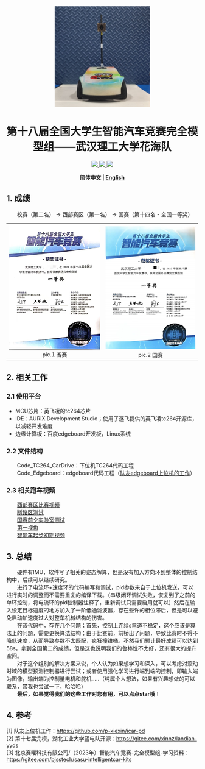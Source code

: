 <div align=center>
    <img src="Readme_img/Body_photo.png"/>
    <h1>第十八届全国大学生智能汽车竞赛完全模型组——武汉理工大学花海队</h1>
    <p>
        <a href="https://github.com/coollingomg/The-18th-Smart-Car-Competition-complete-model-group">
            <img src="https://img.shields.io/github/stars/coollingomg/The-18th-Smart-Car-Competition-complete-model-group"/>
            <img src="https://img.shields.io/github/forks/coollingomg/The-18th-Smart-Car-Competition-complete-model-group"/>
        </a>
        <img src="https://img.shields.io/badge/License-GPL3.0-red"/>
    </p>
    <p>
        <b>简体中文 | <a href="README_en.md">English</b></a>
    </p>
</div>

## 1. 成绩
&emsp;&emsp;校赛（第二名） -> 西部赛区（第一名） -> 国赛（第十四名 - 全国一等奖）
<table>
    <tr>
        <td ><center><img src="Readme_img/Provincial_certificate.jpg"width=600 >pic.1  省赛 </center></td>
        <td ><center><img src="Readme_img/National_certificate.jpg" width=585  >pic.2  国赛</center></td>
    </tr>
</table>

## 2. 相关工作
### 2.1 使用平台
- MCU芯片：英飞凌的tc264芯片
- IDE：AURIX Development Studio；使用了逐飞提供的英飞凌tc264开源库，以减轻开发难度
- 边缘计算板：百度edgeboard开发板，Linux系统

### 2.2 文件结构
&emsp;&emsp;Code_TC264_CarDrive：下位机TC264代码工程<br>
&emsp;&emsp;Code_Edgeboard：edgeboard代码工程（[队友edgeboard上位机的工作](https://github.com/p-xiexin/icar-pd)）

### 2.3 相关跑车视频
&emsp;&emsp;[西部赛区比赛视频](https://www.bilibili.com/video/BV1c14y1R7UY/?spm_id_from=333.999.0.0&vd_source=9805319fbcc667bd39b66994068b0d17)<br>
&emsp;&emsp;[断路区测试](https://www.bilibili.com/video/BV1Zp4y1V79A/?spm_id_from=333.999.0.0&vd_source=9805319fbcc667bd39b66994068b0d17)<br>
&emsp;&emsp;[国赛前夕实验室测试](https://www.bilibili.com/video/BV1LF411y7X6/?spm_id_from=333.999.0.0&vd_source=9805319fbcc667bd39b66994068b0d17)<br>
&emsp;&emsp;[第一视角](https://www.bilibili.com/video/BV1ep421R7LV/?spm_id_from=333.999.0.0&vd_source=9805319fbcc667bd39b66994068b0d17)<br>
&emsp;&emsp;[智能车起步初期视频](https://www.bilibili.com/video/BV1DC41147Wu/?spm_id_from=333.999.0.0&vd_source=9805319fbcc667bd39b66994068b0d17)<br>

## 3. 总结
&emsp;&emsp;硬件有IMU，软件写了相关的姿态解算，但是没有加入方向环到整体的控制结构中，后续可以继续研究。<br>
&emsp;&emsp;进行了电流环+速度环的代码编写和调试，pid参数来自于上位机发送，可以进行实时的调整而不需要重复的编译下载。（串级闭环调试失败，恢复到了之前的单环控制，将电流环的pid控制器注释了，重新调试只需要启用就可以）然后在输入设定目标速度的地方加入了一阶低通滤波器，存在些许的相位滞后，但是可以避免启动加速度过大对整车机械结构的伤害。<br>
&emsp;&emsp;在该代码中，存在几个问题；首先，控制上连续s弯道不稳定，这个应该是算法上的问题，需要更换算法结构；由于比赛前，前桥出了问题，导致比赛时不得不降低速度，从而导致参数不太匹配，疯狂撞锥桶。不然我们预计最好成绩可以达到58s，拿到全国第二的成绩，但是这也说明我们的鲁棒性不太好，还有很大的提升空间。<br>
&emsp;&emsp;对于这个组别的解决方案来说，个人认为如果想学习和深入，可以考虑对滚动时域的模型预测控制器进行尝试；或者使用强化学习进行端到端的控制，即输入端为图像，输出端为控制量电机和舵机.....（纯属个人想法，如果有兴趣想做的可以联系，带我也尝试一下，哈哈哈）<br>
&emsp;&emsp;**最后，如果觉得我们的这些工作对您有用，可以点点star哦！**<br>

## 4. 参考
[1] 队友上位机工作：https://github.com/p-xiexin/icar-pd<br>
[2] 第十七届完模，湖北工业大学蓝电队开源：https://gitee.com/xinnz/landian-yyds<br>
[3] 北京赛曙科技有限公司/（2023年）智能汽车竞赛-完全模型组-学习资料：https://gitee.com/bjsstech/sasu-intelligentcar-kits
